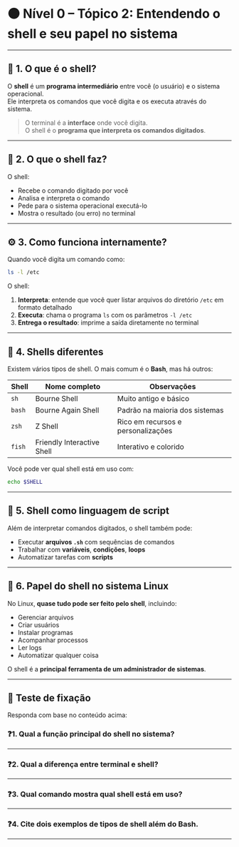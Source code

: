 
# 🟤 Nível 0 – Tópico 2: Entendendo o shell e seu papel no sistema

---

## 🧠 1. O que é o shell?

O **shell** é um **programa intermediário** entre você (o usuário) e o sistema operacional.  
Ele interpreta os comandos que você digita e os executa através do sistema.

> O terminal é a **interface** onde você digita.  
> O shell é o **programa que interpreta os comandos digitados**.

---

## 💬 2. O que o shell faz?

O shell:

- Recebe o comando digitado por você
- Analisa e interpreta o comando
- Pede para o sistema operacional executá-lo
- Mostra o resultado (ou erro) no terminal

---

## ⚙️ 3. Como funciona internamente?

Quando você digita um comando como:
```bash
ls -l /etc
```

O shell:

1. **Interpreta**: entende que você quer listar arquivos do diretório `/etc` em formato detalhado
2. **Executa**: chama o programa `ls` com os parâmetros `-l /etc`
3. **Entrega o resultado**: imprime a saída diretamente no terminal

---

## 🧪 4. Shells diferentes

Existem vários tipos de shell. O mais comum é o **Bash**, mas há outros:

| Shell  | Nome completo         | Observações                     |
|--------|------------------------|---------------------------------|
| `sh`   | Bourne Shell           | Muito antigo e básico           |
| `bash` | Bourne Again Shell     | Padrão na maioria dos sistemas  |
| `zsh`  | Z Shell                | Rico em recursos e personalizações |
| `fish` | Friendly Interactive Shell | Interativo e colorido         |

Você pode ver qual shell está em uso com:
```bash
echo $SHELL
```

---

## 🧰 5. Shell como linguagem de script

Além de interpretar comandos digitados, o shell também pode:

- Executar **arquivos `.sh`** com sequências de comandos
- Trabalhar com **variáveis**, **condições**, **loops**
- Automatizar tarefas com **scripts**

---

## 🎯 6. Papel do shell no sistema Linux

No Linux, **quase tudo pode ser feito pelo shell**, incluindo:

- Gerenciar arquivos
- Criar usuários
- Instalar programas
- Acompanhar processos
- Ler logs
- Automatizar qualquer coisa

O shell é a **principal ferramenta de um administrador de sistemas**.

---

## 📝 Teste de fixação

Responda com base no conteúdo acima:

### ❓1. Qual a função principal do shell no sistema?

---

### ❓2. Qual a diferença entre terminal e shell?

---

### ❓3. Qual comando mostra qual shell está em uso?

---

### ❓4. Cite dois exemplos de tipos de shell além do Bash.

---
